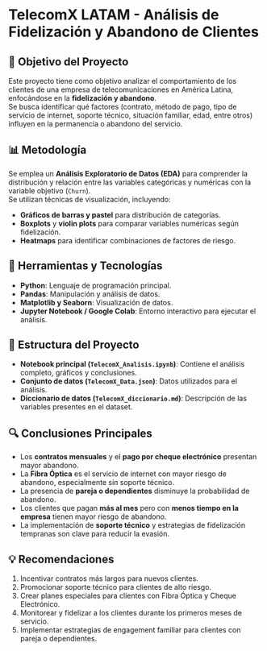 # TelecomX LATAM - Análisis de Fidelización y Abandono de Clientes

## 🧠 Objetivo del Proyecto
Este proyecto tiene como objetivo analizar el comportamiento de los clientes de una empresa de telecomunicaciones en América Latina, enfocándose en la **fidelización y abandono**.  
Se busca identificar qué factores (contrato, método de pago, tipo de servicio de internet, soporte técnico, situación familiar, edad, entre otros) influyen en la permanencia o abandono del servicio.

## 📊 Metodología
Se emplea un **Análisis Exploratorio de Datos (EDA)** para comprender la distribución y relación entre las variables categóricas y numéricas con la variable objetivo (`Churn`).  
Se utilizan técnicas de visualización, incluyendo:  
- **Gráficos de barras y pastel** para distribución de categorías.  
- **Boxplots** y **violin plots** para comparar variables numéricas según fidelización.  
- **Heatmaps** para identificar combinaciones de factores de riesgo.  

## 🔧 Herramientas y Tecnologías
- **Python**: Lenguaje de programación principal.  
- **Pandas**: Manipulación y análisis de datos.  
- **Matplotlib y Seaborn**: Visualización de datos.  
- **Jupyter Notebook / Google Colab**: Entorno interactivo para ejecutar el análisis.  

## 📁 Estructura del Proyecto
- **Notebook principal (`TelecomX_Analisis.ipynb`)**: Contiene el análisis completo, gráficos y conclusiones.  
- **Conjunto de datos (`TelecomX_Data.json`)**: Datos utilizados para el análisis.  
- **Diccionario de datos (`TelecomX_diccionario.md`)**: Descripción de las variables presentes en el dataset.  

## 🔍 Conclusiones Principales
- Los **contratos mensuales** y el **pago por cheque electrónico** presentan mayor abandono.  
- La **Fibra Óptica** es el servicio de internet con mayor riesgo de abandono, especialmente sin soporte técnico.  
- La presencia de **pareja o dependientes** disminuye la probabilidad de abandono.  
- Los clientes que pagan **más al mes** pero con **menos tiempo en la empresa** tienen mayor riesgo de abandono.  
- La implementación de **soporte técnico** y estrategias de fidelización tempranas son clave para reducir la evasión.  

## 💡 Recomendaciones
1. Incentivar contratos más largos para nuevos clientes.  
2. Promocionar soporte técnico para clientes de alto riesgo.  
3. Crear planes especiales para clientes con Fibra Óptica y Cheque Electrónico.  
4. Monitorear y fidelizar a los clientes durante los primeros meses de servicio.  
5. Implementar estrategias de engagement familiar para clientes con pareja o dependientes.

